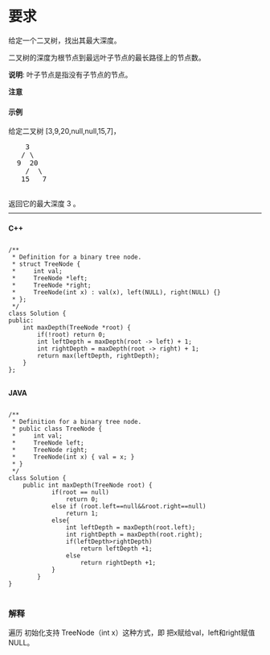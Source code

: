 # 要求
给定一个二叉树，找出其最大深度。

二叉树的深度为根节点到最远叶子节点的最长路径上的节点数。

**说明**: 叶子节点是指没有子节点的节点。

**注意**
<p><h4>示例</h4>
给定二叉树 [3,9,20,null,null,15,7]，
	<pre>
    3
   / \
  9  20
    /  \
   15   7
	</pre>
<p/>
返回它的最大深度 3 。
————————————————————————————————————

**C++**
<pre>
<code>
/**
 * Definition for a binary tree node.
 * struct TreeNode {
 *     int val;
 *     TreeNode *left;
 *     TreeNode *right;
 *     TreeNode(int x) : val(x), left(NULL), right(NULL) {}
 * };
 */
class Solution {
public:
    int maxDepth(TreeNode *root) {
        if(!root) return 0;
        int leftDepth = maxDepth(root -> left) + 1;
        int rightDepth = maxDepth(root -> right) + 1;
        return max(leftDepth, rightDepth);
    }
};
</code>
</pre>

**JAVA**
<pre>
<code>
/**
 * Definition for a binary tree node.
 * public class TreeNode {
 *     int val;
 *     TreeNode left;
 *     TreeNode right;
 *     TreeNode(int x) { val = x; }
 * }
 */
class Solution {
    public int maxDepth(TreeNode root) {
            if(root == null)
                return 0;
            else if (root.left==null&&root.right==null)
                return 1;
            else{
                int leftDepth = maxDepth(root.left);
                int rightDepth = maxDepth(root.right);
                if(leftDepth>rightDepth)
                    return leftDepth +1;
                else
                    return rightDepth +1;
            }
        }
}
</code>
</pre>
### 解释
遍历
初始化支持 TreeNode（int x）这种方式，即 把x赋给val，left和right赋值NULL。
